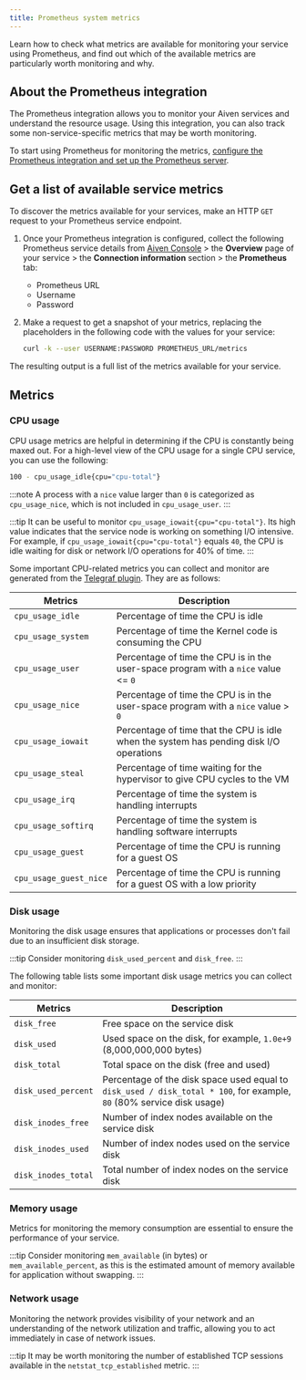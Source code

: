 ```yaml
---
title: Prometheus system metrics
---
```


Learn how to check what metrics are available for monitoring your service using Prometheus, and find out which of the available metrics are particularly worth monitoring and why.

## About the Prometheus integration

The Prometheus integration allows you to monitor your Aiven services and
understand the resource usage. Using this integration, you can also
track some non-service-specific metrics that may be worth monitoring.

To start using Prometheus for monitoring the metrics,
[configure the Prometheus integration and set up the Prometheus server](/docs/platform/howto/integrations/prometheus-metrics).

## Get a list of available service metrics

To discover the metrics available for your services, make an HTTP `GET`
request to your Prometheus service endpoint.

1.  Once your Prometheus integration is configured, collect the
    following Prometheus service details from [Aiven
    Console](https://console.aiven.io/) \> the **Overview** page of your
    service \> the **Connection information** section \> the
    **Prometheus** tab:

    -   Prometheus URL
    -   Username
    -   Password

1.  Make a request to get a snapshot of your metrics, replacing the
    placeholders in the following code with the values for your service:

    ```bash
    curl -k --user USERNAME:PASSWORD PROMETHEUS_URL/metrics
    ```

The resulting output is a full list of the metrics available for your
service.

## Metrics

### CPU usage

CPU usage metrics are helpful in determining if the CPU is constantly
being maxed out. For a high-level view of the CPU usage for a single CPU
service, you can use the following:

```bash
100 - cpu_usage_idle{cpu="cpu-total"}
```

:::note
A process with a `nice` value larger than `0` is categorized as
`cpu_usage_nice`, which is not included in `cpu_usage_user`.
:::

:::tip
It can be useful to monitor `cpu_usage_iowait{cpu="cpu-total"}`. Its
high value indicates that the service node is working on something I/O
intensive. For example, if `cpu_usage_iowait{cpu="cpu-total"}` equals
`40`, the CPU is idle waiting for disk or network I/O operations for 40%
of time.
:::

Some important CPU-related metrics you can collect and monitor are
generated from the [Telegraf
plugin](https://github.com/influxdata/telegraf/tree/master/plugins/inputs/cpu).
They are as follows:

| Metrics                | Description                                                                             |
| ---------------------- | --------------------------------------------------------------------------------------- |
| `cpu_usage_idle`       | Percentage of time the CPU is idle                                                      |
| `cpu_usage_system`     | Percentage of time the Kernel code is consuming the CPU                                 |
| `cpu_usage_user`       | Percentage of time the CPU is in the user-space program with a `nice` value \<= `0`     |
| `cpu_usage_nice`       | Percentage of time the CPU is in the user-space program with a `nice` value \> `0`      |
| `cpu_usage_iowait`     | Percentage of time that the CPU is idle when the system has pending disk I/O operations |
| `cpu_usage_steal`      | Percentage of time waiting for the hypervisor to give CPU cycles to the VM              |
| `cpu_usage_irq`        | Percentage of time the system is handling interrupts                                    |
| `cpu_usage_softirq`    | Percentage of time the system is handling software interrupts                           |
| `cpu_usage_guest`      | Percentage of time the CPU is running for a guest OS                                    |
| `cpu_usage_guest_nice` | Percentage of time the CPU is running for a guest OS with a low priority                |

### Disk usage

Monitoring the disk usage ensures that applications or processes don\'t
fail due to an insufficient disk storage.

:::tip
Consider monitoring `disk_used_percent` and `disk_free`.
:::

The following table lists some important disk usage metrics you can
collect and monitor:

| Metrics             | Description                                                                                                           |
| ------------------- | --------------------------------------------------------------------------------------------------------------------- |
| `disk_free`         | Free space on the service disk                                                                                        |
| `disk_used`         | Used space on the disk, for example, `1.0e+9` (8,000,000,000 bytes)                                                   |
| `disk_total`        | Total space on the disk (free and used)                                                                               |
| `disk_used_percent` | Percentage of the disk space used equal to `disk_used / disk_total * 100`, for example, `80` (80% service disk usage) |
| `disk_inodes_free`  | Number of index nodes available on the service disk                                                                   |
| `disk_inodes_used`  | Number of index nodes used on the service disk                                                                        |
| `disk_inodes_total` | Total number of index nodes on the service disk                                                                       |

### Memory usage

Metrics for monitoring the memory consumption are essential to ensure
the performance of your service.

:::tip
Consider monitoring `mem_available` (in bytes) or
`mem_available_percent`, as this is the estimated amount of memory
available for application without swapping.
:::

### Network usage

Monitoring the network provides visibility of your network and an
understanding of the network utilization and traffic, allowing you to
act immediately in case of network issues.

:::tip
It may be worth monitoring the number of established TCP sessions
available in the `netstat_tcp_established` metric.
:::
